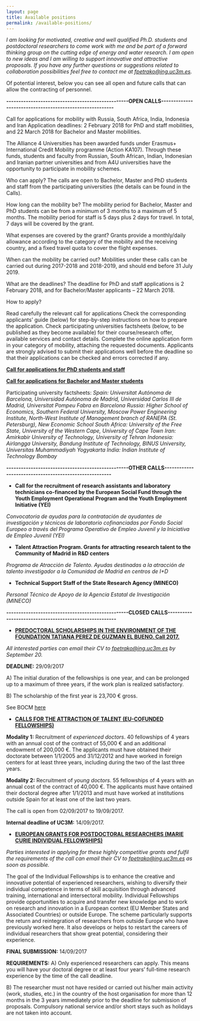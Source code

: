```yaml
---
layout: page
title: Available positions
permalink: /available-positions/
---
```


*I am looking for  motivated, creative and well qualified Ph.D. students and postdoctoral researchers to come work with me and be part of a forward thinking group on the cutting edge of energy and water research. I am open to new ideas and I am willing to support innovative and attractive proposals. If you have any further questions or suggestions related to collaboration possibilities feel free to contact me at fpetrako@ing.uc3m.es.*

Of potential interest, below you can see all open and future calls that can allow the contracting of personnel. 

**--------------------------------------------------OPEN CALLS---------------------------------------------------------**

Call for applications for mobility with Russia, South Africa, India, Indonesia and Iran
Application deadlines: 2 February 2018 for PhD and staff mobilities, and 22 March 2018 for Bachelor and Master mobilities.

The Alliance 4 Universities has been awarded funds under Erasmus+ International Credit Mobility programme (Action KA107). Through these funds, students and faculty from Russian, South African, Indian, Indonesian and Iranian partner universities and from A4U universities have the opportunity to participate in mobility schemes.

Who can apply? The calls are open to Bachelor, Master and PhD students and staff from the participating universities (the details can be found in the Calls).

How long can the mobility be? The mobility period for Bachelor, Master and PhD students can be from a minimum of 3 months to a maximum of 5 months. The mobility period for staff is 5 days plus 2 days for travel. In total, 7 days will be covered by the grant.

What expenses are covered by the grant? Grants provide a monthly/daily allowance according to the category of the mobility and the receiving country, and a fixed travel quota to cover the flight expenses.

When can the mobility be carried out? Mobilities under these calls can be carried out during 2017-2018 and 2018-2019, and should end before 31 July 2019.

What are the deadlines? The deadline for PhD and staff applications is 2 February 2018, and for Bachelor/Master applicants – 22 March 2018.

How to apply?

Read carefully the relevant call for applications
Check the corresponding applicants’ guide (below) for step-by-step instructions on how to prepare the application.
Check participating universities factsheets (below, to be published as they become available) for their course/research offer, available services and contact details.
Complete the online application form in your category of mobility, attaching the requested documents. Applicants are strongly advised to submit their applications well before the deadline so that their applications can be checked and errors corrected if any.

**[Call for applications for PhD students and staff](http://alliance4universities.eu/wp-content/uploads/2017/11/KA107-2017-Call-Guidelines-for-PhD-students-and-staff.pdf)**

**[Call for applications for Bachelor and Master students](http://alliance4universities.eu/wp-content/uploads/2017/12/KA107-2017-Call-Guidelines-for-Bachelor-and-Master-students.pdf)**

Participating university factsheets:
*Spain: Universitat Autónoma de Barcelona, Universidad Autónoma de Madrid, Universidad Carlos III de Madrid, Universitat Pompeu Fabra en Barcelona
Russia: Higher School of Economics, Southern Federal University, Moscow Power Engineering Institute, North-West Institute of Management branch of RANEPA (St. Petersburg), New Economic School
South Africa: University of the Free State, University of the Western Cape, University of Cape Town
Iran: Amirkabir University of Technology, University of Tehran
Indonesia: Airlangga University, Bandung Institute of Technology, BINUS University, Universitas Muhammadiyah Yogyakarta
India: Indian Institute of Technology Bombay*

**--------------------------------------------------OTHER CALLS-------------------------------------------------------**

- **Call for the recruitment of research assistants and laboratory technicians co-financed by the European Social Fund through the Youth Employment Operational Program and the Youth Employment Initiative (YEI)**

*Convocatoria de ayudas para la contratación de ayudantes de investigación y técnicos de laboratorio cofinanciadas por Fondo Social Europeo a través del Programa Operativo de Empleo Juvenil y la Iniciativa de Empleo Juvenil (YEI)*


- **Talent Attraction Program. Grants for attracting research talent to the Community of Madrid in R&D centers**

*Programa de Atracción de Talento. Ayudas destinadas a la atracción de talento investigador a la Comunidad de Madrid en centros de I+D*


- **Technical Support Staff of the State Research Agency (MINECO)**

*Personal Técnico de Apoyo de la Agencia Estatal de Investigación (MINECO)*

**--------------------------------------------------CLOSED CALLS-------------------------------------------------------**

- **[PREDOCTORAL SCHOLARSHIPS IN THE ENVIRONMENT OF THE FOUNDATION TATIANA PEREZ DE GUZMAN EL BUENO. Call 2017.](http://fundaciontatianapgb.org/convocatorias/becas-investigacion/convocatoria-becas-predoctorales-medioambiente-2017/)**

_All interested parties can email their CV to fpetrako@ing.uc3m.es by September 20._

**DEADLINE:** 29/09/2017   

A) The initial duration of the fellowships is one year, and can be prolonged up to a maximum of three years, if the work plan is realized satisfactory.

B) The scholarship of the first year is 23,700 € gross. 

See BOCM [here](http://fundaciontatianapgb.org/wp-content/uploads/2017/07/F.TATIANA_Convocatoria-Beca-mediambiente-2017_03.pdf)

- **[CALLS FOR THE ATTRACTION OF TALENT (EU-COFUNDED FELLOWSHIPS)](https://gestiona3.madrid.org/quadrivium/portal/portals/0/documentacion/talento/Orden_3112_2017_Talento.pdf/)**

**Modality 1:** Recruitment of _experienced doctors_. 40 fellowships of 4 years with an annual cost of the contract of 55,000 € and an additional endowment of 200,000 €. The applicants must have obtained their doctorate between 1/1/2005 and 31/12/2012 and have worked in foreign centers for at least three years, including during the two of the last three years.

**Modality 2:** Recruitment of _young doctors_. 55 fellowships of 4 years with an annual cost of the contract of 40,000 €. The applicants must have ontained their doctoral degree after 1/1/2013 and must have worked at institutions outside Spain for at least one of the last two years.


The call is open from 02/09/2017 to 19/09/2017. 

**Internal deadline of UC3M:** 14/09/2017.


- **[EUROPEAN GRANTS FOR POSTDOCTORAL RESEARCHERS (MARIE CURIE INDIVIDUAL FELLOWSHIPS)](http://ec.europa.eu/research/participants/portal/desktop/en/opportunities/h2020/calls/h2020-msca-if-2017.html#c,topics=callIdentifier/t/H2020-MSCA-IF-2017/1/1/1/default-group&callStatus/t/Forthcoming/1/1/0/default-group&callStatus/t/Open/1/1/0/default-group&callStatus/t/Closed/1/1/0/default-group&+identifier/desc)**

_Parties interested in applying for these highly competitive grants and fulfil the requirements of the call can email their CV to fpetrako@ing.uc3m.es as soon as possible._

The goal of the Individual Fellowships is to enhance the creative and innovative potential of experienced researchers, wishing to diversify their individual competence in terms of skill acquisition through advanced training, international and intersectoral mobility. Individual Fellowships provide opportunities to acquire and transfer new knowledge and to work on research and innovation in a European context (EU Member States and Associated Countries) or outside Europe. The scheme particularly supports the return and reintegration of researchers from outside Europe who have previously worked here. It also develops or helps to restart the careers of individual researchers that show great potential, considering their experience.

**FINAL SUBMISSION:** 14/09/2017   

**REQUIREMENTS:**
A) Only experienced researchers can apply. This means you will have your doctoral degree or at least four years’ full-time research experience by the time of the call deadline.

B) The researcher must not have resided or carried out his/her main activity (work, studies, etc.) in the country of the host organisation for more than 12 months in the 3 years immediately prior to the deadline for submission of proposals. Compulsory national service and/or short stays such as holidays are not taken into account. 


